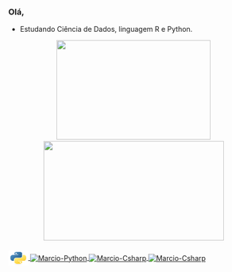 ### Olá, 

- Estudando Ciência de Dados, linguagem R e Python.

<div align="center">
  <a href="https://github.com/Mkazuhikovakassugui">
  <img height="200" width = 310 src="https://github-readme-stats.vercel.app/api?username=Mkazuhikovakassugui&show_icons=true&theme=dark&include_all_commits=true&count_private=true">
  <img height="200" width = 363 src="https://github-readme-stats.vercel.app/api/top-langs/?username=Mkazuhikovakassugui&layout=compact&langs_count=7&theme=dark">
</div>
<div style="display: inline_block"><br>
  <img align="center" alt="Marcio-Python" height="30" width="40" src="https://raw.githubusercontent.com/devicons/devicon/master/icons/python/python-original.svg">
  <img align="center" alt="Marcio-Python" height="30" width="40" src="https://cdn.jsdelivr.net/gh/devicons/devicon/icons/java/java-original.svg">
  <img align="center" alt="Marcio-Csharp" height="30" width="40" src="https://cdn.jsdelivr.net/gh/devicons/devicon/icons/c/c-original.svg">
  <img align="center" alt="Marcio-Csharp" height="30" width="40" src="https://cdn.jsdelivr.net/gh/devicons/devicon/icons/r/r-original.svg">
</div>
 
  
        
  
          
